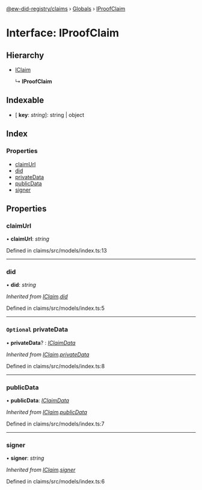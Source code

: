 [@ew-did-registry/claims](../README.md) › [Globals](../globals.md) › [IProofClaim](iproofclaim.md)

# Interface: IProofClaim

## Hierarchy

* [IClaim](iclaim.md)

  ↳ **IProofClaim**

## Indexable

* \[ **key**: *string*\]: string | object

## Index

### Properties

* [claimUrl](iproofclaim.md#claimurl)
* [did](iproofclaim.md#did)
* [privateData](iproofclaim.md#optional-privatedata)
* [publicData](iproofclaim.md#publicdata)
* [signer](iproofclaim.md#signer)

## Properties

###  claimUrl

• **claimUrl**: *string*

Defined in claims/src/models/index.ts:13

___

###  did

• **did**: *string*

*Inherited from [IClaim](iclaim.md).[did](iclaim.md#did)*

Defined in claims/src/models/index.ts:5

___

### `Optional` privateData

• **privateData**? : *[IClaimData](iclaimdata.md)*

*Inherited from [IClaim](iclaim.md).[privateData](iclaim.md#optional-privatedata)*

Defined in claims/src/models/index.ts:8

___

###  publicData

• **publicData**: *[IClaimData](iclaimdata.md)*

*Inherited from [IClaim](iclaim.md).[publicData](iclaim.md#publicdata)*

Defined in claims/src/models/index.ts:7

___

###  signer

• **signer**: *string*

*Inherited from [IClaim](iclaim.md).[signer](iclaim.md#signer)*

Defined in claims/src/models/index.ts:6
